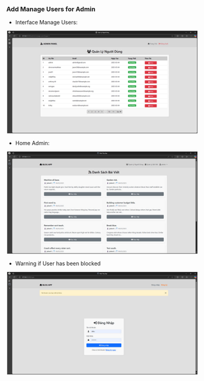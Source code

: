 ### Add Manage Users for Admin

- Interface Manage Users:
<div align='center'>
    <img src='manage_users.jpg' width='500'/>
</div>

- Home Admin:
<div align='center'>
    <img src='home_admin.jpg' width='500'/>
</div>


- Warning if User has been blocked
<div align='center'>
    <img src='warning_blocked.jpg' width='500'/>
</div>